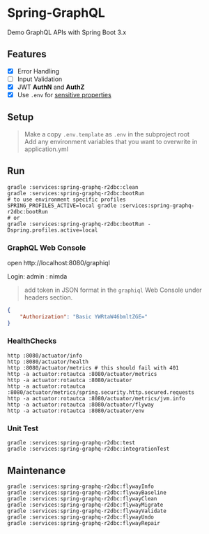 # Spring-GraphQL

Demo GraphQL APIs with Spring Boot 3.x

## Features 
- [x] Error Handling
- [ ] Input Validation 
- [x] JWT **AuthN** and **AuthZ**
- [x] Use `.env` for [sensitive properties](https://stackoverflow.com/questions/58549361/using-dotenv-files-with-spring-boot)

## Setup

> Make a copy `.env.template` as `.env` in the subproject root  
> Add any environment variables that you want to overwrite in application.yml

## Run

```shell
gradle :services:spring-graphq-r2dbc:clean
gradle :services:spring-graphq-r2dbc:bootRun
# to use environment specific profiles
SPRING_PROFILES_ACTIVE=local gradle :services:spring-graphq-r2dbc:bootRun
# or
gradle :services:spring-graphq-r2dbc:bootRun -Dspring.profiles.active=local
```

### GraphQL Web Console
open http://localhost:8080/graphiql

Login: admin : nimda

> add token in JSON format in the `graphiql` Web Console under headers section.
```json
{
    "Authorization": "Basic YWRtaW46bmltZGE="
}
```

### HealthChecks

```shell
http :8080/actuator/info
http :8080/actuator/health
http :8080/actuator/metrics # this should fail with 401
http -a actuator:rotautca :8080/actuator/metrics
http -a actuator:rotautca :8080/actuator
http -a actuator:rotautca :8080/actuator/metrics/spring.security.http.secured.requests
http -a actuator:rotautca :8080/actuator/metrics/jvm.info
http -a actuator:rotautca :8080/actuator/flyway
http -a actuator:rotautca :8080/actuator/env
```
### Unit Test

```shell
gradle :services:spring-graphq-r2dbc:test
gradle :services:spring-graphq-r2dbc:integrationTest
```

## Maintenance

```shell
gradle :services:spring-graphq-r2dbc:flywayInfo
gradle :services:spring-graphq-r2dbc:flywayBaseline
gradle :services:spring-graphq-r2dbc:flywayClean
gradle :services:spring-graphq-r2dbc:flywayMigrate
gradle :services:spring-graphq-r2dbc:flywayValidate
gradle :services:spring-graphq-r2dbc:flywayUndo
gradle :services:spring-graphq-r2dbc:flywayRepair
```

